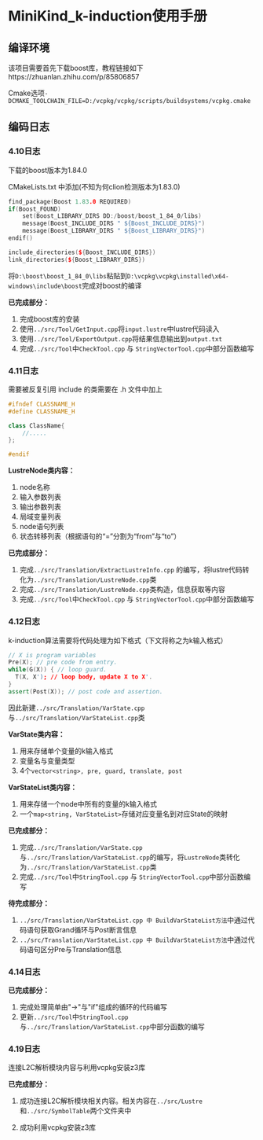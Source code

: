 # MiniKind_k-induction使用手册

## 编译环境

该项目需要首先下载boost库，教程链接如下https://zhuanlan.zhihu.com/p/85806857

Cmake选项`-DCMAKE_TOOLCHAIN_FILE=D:/vcpkg/vcpkg/scripts/buildsystems/vcpkg.cmake`

## 编码日志

### 4.10日志 

下载的boost版本为1.84.0

CMakeLists.txt 中添加(不知为何clion检测版本为1.83.0)

```cpp
find_package(Boost 1.83.0 REQUIRED)
if(Boost_FOUND)
    set(Boost_LIBRARY_DIRS DD:/boost/boost_1_84_0/libs)
    message(Boost_INCLUDE_DIRS " ${Boost_INCLUDE_DIRS}")
    message(Boost_LIBRARY_DIRS " ${Boost_LIBRARY_DIRS}")
endif()

include_directories(${Boost_INCLUDE_DIRS})
link_directories(${Boost_LIBRARY_DIRS})
```

将`D:\boost\boost_1_84_0\libs`粘贴到`D:\vcpkg\vcpkg\installed\x64-windows\include\boost`完成对boost的编译



**已完成部分：**

1. 完成boost库的安装
2. 使用`../src/Tool/GetInput.cpp`将`input.lustre`中lustre代码读入
3. 使用`../src/Tool/ExportOutput.cpp`将结果信息输出到`output.txt`
4. 完成`../src/Tool`中`CheckTool.cpp` 与 `StringVectorTool.cpp`中部分函数编写

### 4.11日志

需要被反复引用 include 的类需要在 .h 文件中加上

```cpp
#ifndef CLASSNAME_H
#define CLASSNAME_H

class ClassName{
    //.....
};

#endif
```

**LustreNode类内容：**

1. node名称
2. 输入参数列表
3. 输出参数列表
4. 局域变量列表
5. node语句列表
6. 状态转移列表（根据语句的“=”分割为“from”与“to”）

**已完成部分：**

1. 完成`../src/Translation/ExtractLustreInfo.cpp` 的编写，将lustre代码转化为`../src/Translation/LustreNode.cpp`类
2. 完成`../src/Translation/LustreNode.cpp`类构造，信息获取等内容
3. 完成`../src/Tool`中`CheckTool.cpp` 与 `StringVectorTool.cpp`中部分函数编写

### 4.12日志

k-induction算法需要将代码处理为如下格式（下文将称之为k输入格式）

```cpp
// X is program variables
Pre(X); // pre code from entry.
while(G(X)) { // loop guard.
  T(X, X'); // loop body, update X to X'.
}
assert(Post(X)); // post code and assertion.
```

因此新建`../src/Translation/VarState.cpp`与`../src/Translation/VarStateList.cpp`类

**VarState类内容：**

1. 用来存储单个变量的k输入格式
2. 变量名与变量类型
3. 4个`vector<string>, pre, guard, translate, post`

**VarStateList类内容：**

1. 用来存储一个node中所有的变量的k输入格式
2. 一个`map<string, VarStateList>`存储对应变量名到对应State的映射

**已完成部分：**

1. 完成`../src/Translation/VarState.cpp`与`../src/Translation/VarStateList.cpp`的编写，将`LustreNode`类转化为`../src/Translation/VarStateList.cpp`类
2. 完成`../src/Tool`中`StringTool.cpp` 与 `StringVectorTool.cpp`中部分函数编写

**待完成部分：**

1. `../src/Translation/VarStateList.cpp 中 BuildVarStateList方法`中通过代码语句获取Grand循环与Post断言信息
2. `../src/Translation/VarStateList.cpp 中 BuildVarStateList方法`中通过代码语句区分Pre与Translation信息

### 4.14日志

**已完成部分：**

1. 完成处理简单由"->"与"if"组成的循环的代码编写
2. 更新`../src/Tool`中`StringTool.cpp` 与`../src/Translation/VarStateList.cpp`中部分函数的编写

### 4.19日志

连接L2C解析模块内容与利用vcpkg安装z3库

**已完成部分：**

1. 成功连接L2C解析模块相关内容。相关内容在`../src/Lustre`和`../src/SymbolTable`两个文件夹中

2. 成功利用vcpkg安装z3库
